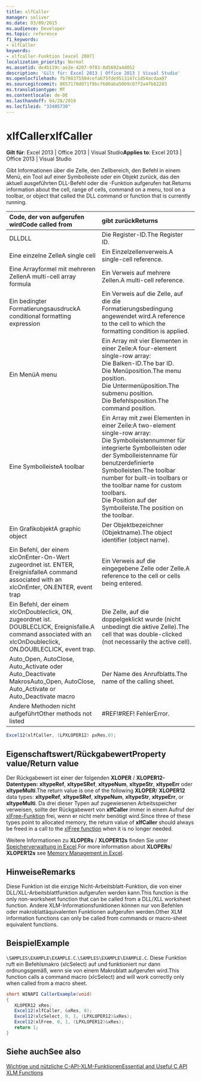 ```yaml
---
title: xlfCaller
manager: soliver
ms.date: 03/09/2015
ms.audience: Developer
ms.topic: reference
f1_keywords:
- xlfCaller
keywords:
- xlfcaller-Funktion [excel 2007]
localization_priority: Normal
ms.assetid: de4b119c-ae2e-4207-9783-8d5692a4d052
description: 'Gilt für: Excel 2013 | Office 2013 | Visual Studio'
ms.openlocfilehash: fb788375504cefab75fde9513147c1d54acdaa07
ms.sourcegitcommit: 8657170d071f9bcf680aba50b9c07f2a4fb82283
ms.translationtype: MT
ms.contentlocale: de-DE
ms.lasthandoff: 04/28/2019
ms.locfileid: "33405730"
---
```

# <a name="xlfcaller"></a><span data-ttu-id="95fce-104">xlfCaller</span><span class="sxs-lookup"><span data-stu-id="95fce-104">xlfCaller</span></span>

 <span data-ttu-id="95fce-105">**Gilt für**: Excel 2013 | Office 2013 | Visual Studio</span><span class="sxs-lookup"><span data-stu-id="95fce-105">**Applies to**: Excel 2013 | Office 2013 | Visual Studio</span></span> 
  
<span data-ttu-id="95fce-106">Gibt Informationen über die Zelle, den Zellbereich, den Befehl in einem Menü, ein Tool auf einer Symbolleiste oder ein Objekt zurück, das den aktuell ausgeführten DLL-Befehl oder die -Funktion aufgerufen hat.</span><span class="sxs-lookup"><span data-stu-id="95fce-106">Returns information about the cell, range of cells, command on a menu, tool on a toolbar, or object that called the DLL command or function that is currently running.</span></span>
  
|<span data-ttu-id="95fce-107">**Code, der von aufgerufen wird**</span><span class="sxs-lookup"><span data-stu-id="95fce-107">**Code called from**</span></span>|<span data-ttu-id="95fce-108">**gibt zurück**</span><span class="sxs-lookup"><span data-stu-id="95fce-108">**Returns**</span></span>|
|:-----|:-----|
|<span data-ttu-id="95fce-109">DLL</span><span class="sxs-lookup"><span data-stu-id="95fce-109">DLL</span></span>  <br/> |<span data-ttu-id="95fce-110">Die Register-ID.</span><span class="sxs-lookup"><span data-stu-id="95fce-110">The Register ID.</span></span>  <br/> |
|<span data-ttu-id="95fce-111">Eine einzelne Zelle</span><span class="sxs-lookup"><span data-stu-id="95fce-111">A single cell</span></span>  <br/> |<span data-ttu-id="95fce-112">Ein Einzelzellenverweis.</span><span class="sxs-lookup"><span data-stu-id="95fce-112">A single-cell reference.</span></span>  <br/> |
|<span data-ttu-id="95fce-113">Eine Arrayformel mit mehreren Zellen</span><span class="sxs-lookup"><span data-stu-id="95fce-113">A multi-cell array formula</span></span>  <br/> |<span data-ttu-id="95fce-114">Ein Verweis auf mehrere Zellen.</span><span class="sxs-lookup"><span data-stu-id="95fce-114">A multi-cell reference.</span></span>  <br/> |
|<span data-ttu-id="95fce-115">Ein bedingter Formatierungsausdruck</span><span class="sxs-lookup"><span data-stu-id="95fce-115">A conditional formatting expression</span></span>  <br/> |<span data-ttu-id="95fce-116">Ein Verweis auf die Zelle, auf die die Formatierungsbedingung angewendet wird.</span><span class="sxs-lookup"><span data-stu-id="95fce-116">A reference to the cell to which the formatting condition is applied.</span></span>  <br/> |
|<span data-ttu-id="95fce-117">Ein Menü</span><span class="sxs-lookup"><span data-stu-id="95fce-117">A menu</span></span>  <br/> | <span data-ttu-id="95fce-118">Ein Array mit vier Elementen in einer Zeile:</span><span class="sxs-lookup"><span data-stu-id="95fce-118">A four-element single-row array:</span></span>  <br/>  <span data-ttu-id="95fce-119">Die Balken-ID.</span><span class="sxs-lookup"><span data-stu-id="95fce-119">The bar ID.</span></span>  <br/>  <span data-ttu-id="95fce-120">Die Menüposition.</span><span class="sxs-lookup"><span data-stu-id="95fce-120">The menu position.</span></span>  <br/>  <span data-ttu-id="95fce-121">Die Untermenüposition.</span><span class="sxs-lookup"><span data-stu-id="95fce-121">The submenu position.</span></span>  <br/>  <span data-ttu-id="95fce-122">Die Befehlsposition.</span><span class="sxs-lookup"><span data-stu-id="95fce-122">The command position.</span></span>  <br/> |
|<span data-ttu-id="95fce-123">Eine Symbolleiste</span><span class="sxs-lookup"><span data-stu-id="95fce-123">A toolbar</span></span>  <br/> | <span data-ttu-id="95fce-124">Ein Array mit zwei Elementen in einer Zeile:</span><span class="sxs-lookup"><span data-stu-id="95fce-124">A two-element single-row array:</span></span>  <br/>  <span data-ttu-id="95fce-125">Die Symbolleistennummer für integrierte Symbolleisten oder der Symbolleistenname für benutzerdefinierte Symbolleisten.</span><span class="sxs-lookup"><span data-stu-id="95fce-125">The toolbar number for built-in toolbars or the toolbar name for custom toolbars.</span></span>  <br/>  <span data-ttu-id="95fce-126">Die Position auf der Symbolleiste.</span><span class="sxs-lookup"><span data-stu-id="95fce-126">The position on the toolbar.</span></span>  <br/> |
|<span data-ttu-id="95fce-127">Ein Grafikobjekt</span><span class="sxs-lookup"><span data-stu-id="95fce-127">A graphic object</span></span>  <br/> |<span data-ttu-id="95fce-128">Der Objektbezeichner (Objektname).</span><span class="sxs-lookup"><span data-stu-id="95fce-128">The object identifier (object name).</span></span>  <br/> |
|<span data-ttu-id="95fce-129">Ein Befehl, der einem xlcOnEnter-On-Wert zugeordnet ist. ENTER, Ereignisfalle</span><span class="sxs-lookup"><span data-stu-id="95fce-129">A command associated with an xlcOnEnter, ON.ENTER, event trap</span></span>  <br/> |<span data-ttu-id="95fce-130">Ein Verweis auf die eingegebene Zelle oder Zelle.</span><span class="sxs-lookup"><span data-stu-id="95fce-130">A reference to the cell or cells being entered.</span></span>  <br/> |
|<span data-ttu-id="95fce-131">Ein Befehl, der einem xlcOnDoubleclick, ON, zugeordnet ist. DOUBLECLICK, Ereignisfalle.</span><span class="sxs-lookup"><span data-stu-id="95fce-131">A command associated with an xlcOnDoubleclick, ON.DOUBLECLICK, event trap.</span></span>  <br/> |<span data-ttu-id="95fce-132">Die Zelle, auf die doppelgeklickt wurde (nicht unbedingt die aktive Zelle).</span><span class="sxs-lookup"><span data-stu-id="95fce-132">The cell that was double-clicked (not necessarily the active cell).</span></span>  <br/> |
|<span data-ttu-id="95fce-133">Auto_Open, AutoClose, Auto_Activate oder Auto_Deactivate Makros</span><span class="sxs-lookup"><span data-stu-id="95fce-133">Auto_Open, AutoClose, Auto_Activate or Auto_Deactivate macro</span></span>  <br/> |<span data-ttu-id="95fce-134">Der Name des Anrufblatts.</span><span class="sxs-lookup"><span data-stu-id="95fce-134">The name of the calling sheet.</span></span>  <br/> |
|<span data-ttu-id="95fce-135">Andere Methoden nicht aufgeführt</span><span class="sxs-lookup"><span data-stu-id="95fce-135">Other methods not listed</span></span>  <br/> |<span data-ttu-id="95fce-136">#REF!</span><span class="sxs-lookup"><span data-stu-id="95fce-136">#REF!</span></span> <span data-ttu-id="95fce-137">Fehler</span><span class="sxs-lookup"><span data-stu-id="95fce-137">Error.</span></span>  <br/> |
   
```cs
Excel12(xlfCaller, (LPXLOPER12) pxRes,0);
```

## <a name="property-valuereturn-value"></a><span data-ttu-id="95fce-138">Eigenschaftswert/Rückgabewert</span><span class="sxs-lookup"><span data-stu-id="95fce-138">Property value/Return value</span></span>

<span data-ttu-id="95fce-139">Der Rückgabewert ist einer der folgenden **XLOPER** /  **XLOPER12-Datentypen:** **xltypeRef**, **xltypeSRef**, **xltypeNum**, **xltypeStr**, **xltypeErr** oder **xltypeMulti**.</span><span class="sxs-lookup"><span data-stu-id="95fce-139">The return value is one of the following **XLOPER**/ **XLOPER12** data types: **xltypeRef**, **xltypeSRef**, **xltypeNum**, **xltypeStr**, **xltypeErr**, or **xltypeMulti**.</span></span> <span data-ttu-id="95fce-140">Da drei dieser Typen auf zugewiesenen Arbeitsspeicher verweisen, sollte der Rückgabewert von **xlfCaller** immer in einem Aufruf der [xlFree-Funktion](xlfree.md) frei, wenn er nicht mehr benötigt wird.</span><span class="sxs-lookup"><span data-stu-id="95fce-140">Since three of these types point to allocated memory, the return value of **xlfCaller** should always be freed in a call to the [xlFree function](xlfree.md) when it is no longer needed.</span></span> 
  
<span data-ttu-id="95fce-141">Weitere Informationen zu **XLOPERs** /  **XLOPER12s** finden Sie unter [Speicherverwaltung in Excel](memory-management-in-excel.md).</span><span class="sxs-lookup"><span data-stu-id="95fce-141">For more information about **XLOPERs**/ **XLOPER12s** see [Memory Management in Excel](memory-management-in-excel.md).</span></span>
  
## <a name="remarks"></a><span data-ttu-id="95fce-142">Hinweise</span><span class="sxs-lookup"><span data-stu-id="95fce-142">Remarks</span></span>

<span data-ttu-id="95fce-143">Diese Funktion ist die einzige Nicht-Arbeitsblatt-Funktion, die von einer DLL/XLL-Arbeitsblattfunktion aufgerufen werden kann.</span><span class="sxs-lookup"><span data-stu-id="95fce-143">This function is the only non-worksheet function that can be called from a DLL/XLL worksheet function.</span></span> <span data-ttu-id="95fce-144">Andere XLM-Informationsfunktionen können nur von Befehlen oder makroblattäquivalenten Funktionen aufgerufen werden.</span><span class="sxs-lookup"><span data-stu-id="95fce-144">Other XLM information functions can only be called from commands or macro-sheet equivalent functions.</span></span>
  
## <a name="example"></a><span data-ttu-id="95fce-145">Beispiel</span><span class="sxs-lookup"><span data-stu-id="95fce-145">Example</span></span>

 <span data-ttu-id="95fce-146">`\SAMPLES\EXAMPLE\EXAMPLE.C`.</span><span class="sxs-lookup"><span data-stu-id="95fce-146">`\SAMPLES\EXAMPLE\EXAMPLE.C`.</span></span> <span data-ttu-id="95fce-147">Diese Funktion ruft ein Befehlsmakro (xlcSelect) auf und funktioniert nur dann ordnungsgemäß, wenn sie von einem Makroblatt aufgerufen wird.</span><span class="sxs-lookup"><span data-stu-id="95fce-147">This function calls a command macro (xlcSelect) and will work correctly only when called from a macro sheet.</span></span>
  
```cs
short WINAPI CallerExample(void)
{
   XLOPER12 xRes;
   Excel12(xlfCaller, &xRes, 0);
   Excel12(xlcSelect, 0, 1, (LPXLOPER12)&xRes);
   Excel12(xlFree, 0, 1, (LPXLOPER12)&xRes);
   return 1;
}
```

## <a name="see-also"></a><span data-ttu-id="95fce-148">Siehe auch</span><span class="sxs-lookup"><span data-stu-id="95fce-148">See also</span></span>



[<span data-ttu-id="95fce-149">Wichtige und nützliche C-API-XLM-Funktionen</span><span class="sxs-lookup"><span data-stu-id="95fce-149">Essential and Useful C API XLM Functions</span></span>](essential-and-useful-c-api-xlm-functions.md)

